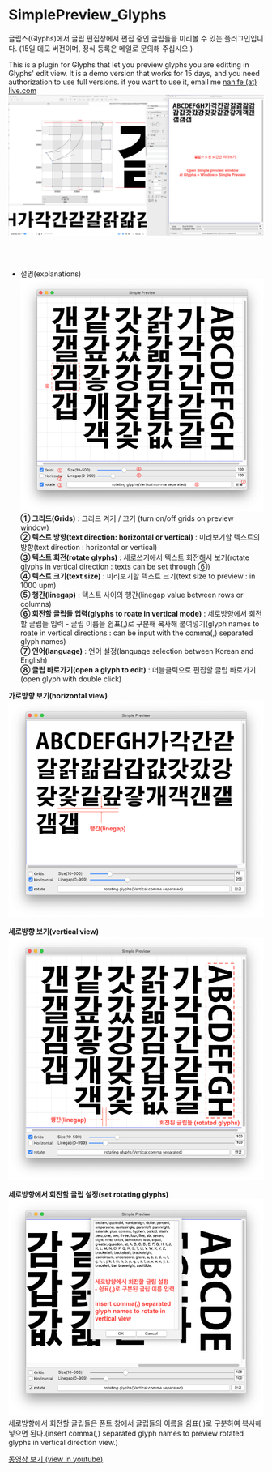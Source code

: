 # SimplePreview_Glyphs
글립스(Glyphs)에서 글립 편집창에서 편집 중인 글립들을 미리볼 수 있는 플러그인입니다. (15일 데모 버전이며, 정식 등록은 메일로 문의해 주십시오.)

This is a plugin for Glyphs that let you preview glyphs you are editting in Glyphs' edit view. It is a demo version that works for 15 days, and you need authorization to use full versions.
if you want to use it, email me <a href="mailto:nanife@live.com">nanife (at) live.com</a><br>
![preview](./simplePreview_preview.png)

<br><br>
* 설명(explanations)
![mainView](./simplePreview_main.png)<br>
<b>① 그리드(Grids)</b> : 그리드 켜기 / 끄기 (turn on/off grids on preview window)<br>
<b>② 텍스트 방향(text direction: horizontal or vertical)</b> : 미리보기할 텍스트의 방향(text direction : horizontal or vertical)<br>
<b>③ 텍스트 회전(rotate glyphs)</b> : 세로쓰기에서 텍스트 회전해서 보기(rotate glyphs in vertical direction : texts can be set through ⑥) <br>
<b>④ 텍스트 크기(text size)</b> : 미리보기할 텍스트 크기(text size to preview : in 1000 upm)<br>
<b>⑤ 행간(linegap)</b> : 텍스트 사이의 행간(linegap value between rows or columns)<br>
<b>⑥ 회전할 글립들 입력(glyphs to roate in vertical mode)</b> : 세로방향에서 회전할 글립들 입력 - 글립 이름을 쉼표(,)로 구분해 복사해 붙여넣기(glyph names to roate in vertical directions : can be input with the comma(,) separated glyph names)<br>
<b>⑦ 언어(language)</b> : 언어 설정(language selection between Korean and English)<br>
<b>⑧ 글립 바로가기(open a glyph to edit)</b> : 더블클릭으로 편집할 글립 바로가기(open glyph with double click)<br>

<b>가로방향 보기(horizontal view)</b>
![preview_horizontal](./simplePreview01.png)

<b>세로방향 보기(vertical view)</b>
![preview_vertical](./simplePreview00.png)

<b>세로방향에서 회전할 글립 설정(set rotating glyphs)</b>
![setRotatingGlyphs](./simplePreview_Glyphs2Rotate.png)<br>
세로방향에서 회전할 글립들은 폰트 창에서 글립들의 이름을 쉼표(,)로 구분하여 복사해 넣으면 된다.(insert comma(,) separated glyph names to preview rotated glyphs in vertical direction view.)


<a href="https://www.youtube.com/watch?v=4jDmnh5QufA&feature=youtu.be" target="_blank">동영상 보기 (view in youtube)</a>
